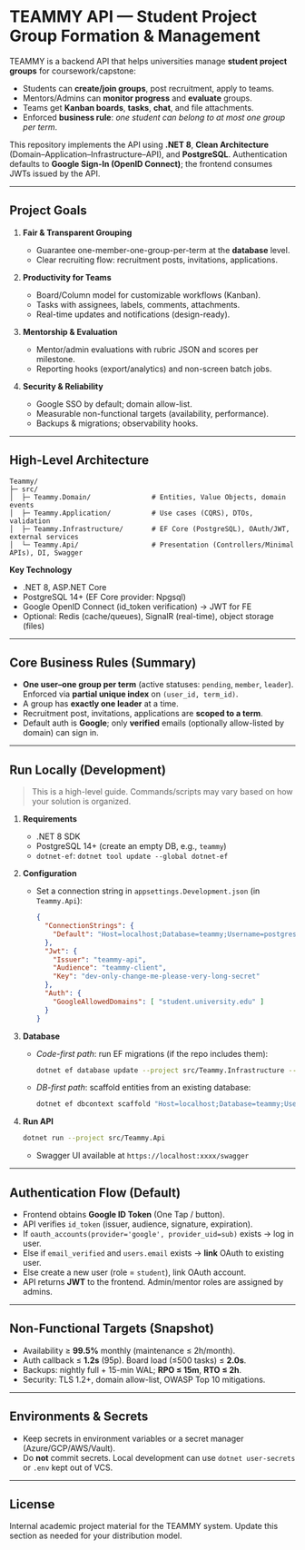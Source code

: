 # TEAMMY API — Student Project Group Formation & Management

TEAMMY is a backend API that helps universities manage **student project groups** for coursework/capstone:
- Students can **create/join groups**, post recruitment, apply to teams.
- Mentors/Admins can **monitor progress** and **evaluate** groups.
- Teams get **Kanban boards**, **tasks**, **chat**, and file attachments.
- Enforced **business rule**: *one student can belong to at most one group per term*.

This repository implements the API using **.NET 8**, **Clean Architecture** (Domain–Application–Infrastructure–API), and **PostgreSQL**. Authentication defaults to **Google Sign-In (OpenID Connect)**; the frontend consumes JWTs issued by the API.

---

## Project Goals

1. **Fair & Transparent Grouping**
   - Guarantee one-member-one-group-per-term at the **database** level.
   - Clear recruiting flow: recruitment posts, invitations, applications.

2. **Productivity for Teams**
   - Board/Column model for customizable workflows (Kanban).
   - Tasks with assignees, labels, comments, attachments.
   - Real-time updates and notifications (design-ready).

3. **Mentorship & Evaluation**
   - Mentor/admin evaluations with rubric JSON and scores per milestone.
   - Reporting hooks (export/analytics) and non-screen batch jobs.

4. **Security & Reliability**
   - Google SSO by default; domain allow-list.
   - Measurable non-functional targets (availability, performance).
   - Backups & migrations; observability hooks.

---

## High-Level Architecture

```
Teammy/
├─ src/
│  ├─ Teammy.Domain/               # Entities, Value Objects, domain events
│  ├─ Teammy.Application/          # Use cases (CQRS), DTOs, validation
│  ├─ Teammy.Infrastructure/       # EF Core (PostgreSQL), OAuth/JWT, external services
│  └─ Teammy.Api/                  # Presentation (Controllers/Minimal APIs), DI, Swagger
```

**Key Technology**
- .NET 8, ASP.NET Core
- PostgreSQL 14+ (EF Core provider: Npgsql)
- Google OpenID Connect (id_token verification) → JWT for FE
- Optional: Redis (cache/queues), SignalR (real-time), object storage (files)

---

## Core Business Rules (Summary)

- **One user–one group per term** (active statuses: `pending`, `member`, `leader`). Enforced via **partial unique index** on `(user_id, term_id)`.
- A group has **exactly one leader** at a time.
- Recruitment post, invitations, applications are **scoped to a term**.
- Default auth is **Google**; only **verified** emails (optionally allow-listed by domain) can sign in.

---

## Run Locally (Development)

> This is a high-level guide. Commands/scripts may vary based on how your solution is organized.

1. **Requirements**
   - .NET 8 SDK
   - PostgreSQL 14+ (create an empty DB, e.g., `teammy`)
   - `dotnet-ef`: `dotnet tool update --global dotnet-ef`

2. **Configuration**
   - Set a connection string in `appsettings.Development.json` (in `Teammy.Api`):
     ```json
     {
       "ConnectionStrings": {
         "Default": "Host=localhost;Database=teammy;Username=postgres;Password=postgres"
       },
       "Jwt": {
         "Issuer": "teammy-api",
         "Audience": "teammy-client",
         "Key": "dev-only-change-me-please-very-long-secret"
       },
       "Auth": {
         "GoogleAllowedDomains": [ "student.university.edu" ]
       }
     }
     ```

3. **Database**
   - _Code-first path_: run EF migrations (if the repo includes them):
     ```bash
     dotnet ef database update --project src/Teammy.Infrastructure --startup-project src/Teammy.Api
     ```
   - _DB-first path_: scaffold entities from an existing database:
     ```bash
     dotnet ef dbcontext scaffold "Host=localhost;Database=teammy;Username=postgres;Password=postgres"        Npgsql.EntityFrameworkCore.PostgreSQL        --project src/Teammy.Infrastructure        --startup-project src/Teammy.Api        --context TeammyDbContext        --context-dir Persistence        --output-dir Persistence/Models        --schema teammy        --data-annotations        --no-onconfiguring
     ```

4. **Run API**
   ```bash
   dotnet run --project src/Teammy.Api
   ```
   - Swagger UI available at `https://localhost:xxxx/swagger`

---

## Authentication Flow (Default)

- Frontend obtains **Google ID Token** (One Tap / button).
- API verifies `id_token` (issuer, audience, signature, expiration).
- If `oauth_accounts(provider='google', provider_uid=sub)` exists → log in user.
- Else if `email_verified` and `users.email` exists → **link** OAuth to existing user.
- Else create a new user (role = `student`), link OAuth account.
- API returns **JWT** to the frontend. Admin/mentor roles are assigned by admins.

---

## Non-Functional Targets (Snapshot)

- Availability ≥ **99.5%** monthly (maintenance ≤ 2h/month).
- Auth callback ≤ **1.2s** (95p). Board load (≤500 tasks) ≤ **2.0s**.
- Backups: nightly full + 15-min WAL; **RPO ≤ 15m**, **RTO ≤ 2h**.
- Security: TLS 1.2+, domain allow-list, OWASP Top 10 mitigations.

---

## Environments & Secrets

- Keep secrets in environment variables or a secret manager (Azure/GCP/AWS/Vault).
- Do **not** commit secrets. Local development can use `dotnet user-secrets` or `.env` kept out of VCS.

---

## License

Internal academic project material for the TEAMMY system. Update this section as needed for your distribution model.
